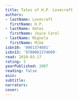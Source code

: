 ```yaml
---
title: Tales of H.P. Lovecraft
authors:
- lastName: Lovecraft
  firstName: H.P.
- lastName: Oates
  firstName: Joyce Carol
- lastName: Mignola
  firstName: Mike
isbn10: '0061374601'
isbn13: '9780061374609'
read: 2010-03-17
rating: 3
yearPublished: 2007
reading: false
asin:
subtitle:
narrators:
cover:
---
```

